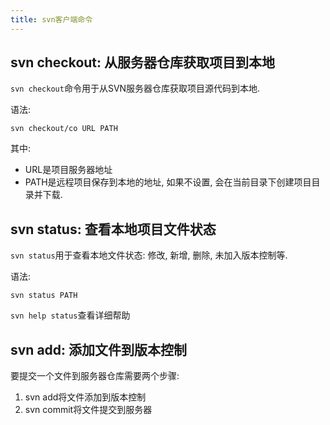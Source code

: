 ```yaml
---
title: svn客户端命令
---
```


## svn checkout: 从服务器仓库获取项目到本地

`svn checkout`命令用于从SVN服务器仓库获取项目源代码到本地.

语法:

```
svn checkout/co URL PATH
```

其中:

- URL是项目服务器地址
- PATH是远程项目保存到本地的地址, 如果不设置, 会在当前目录下创建项目目录并下载.


## svn status: 查看本地项目文件状态

`svn status`用于查看本地文件状态: 修改, 新增, 删除, 未加入版本控制等.

语法:

```
svn status PATH
```

`svn help status`查看详细帮助


## svn add: 添加文件到版本控制

要提交一个文件到服务器仓库需要两个步骤:

1. svn add将文件添加到版本控制
2. svn commit将文件提交到服务器



